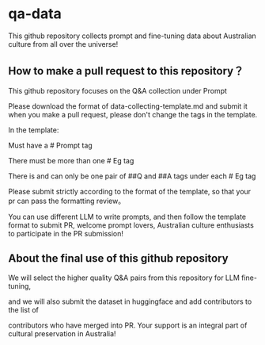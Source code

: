 # qa-data

This github repository collects prompt and fine-tuning data about Australian culture from all over the universe!

## How to make a pull request to this repository？

This github repository focuses on the Q&A collection under Prompt

Please download the format of data-collecting-template.md and submit it when you make a pull request, please don't change the tags in the template.

In the template:

Must have a # Prompt tag

There must be more than one # Eg tag

There is and can only be one pair of ##Q and ##A tags under each # Eg tag

Please submit strictly according to the format of the template, so that your pr can pass the formatting review。

You can use different LLM to write prompts, and then follow the template format to submit PR, welcome prompt lovers, Australian culture enthusiasts to participate in the PR submission!

## About the final use of this github repository

We will select the higher quality Q&A pairs from this repository for LLM fine-tuning, 

and we will also submit the dataset in huggingface and add contributors to the list of 

contributors who have merged into PR. Your support is an integral part of cultural preservation in Australia!
